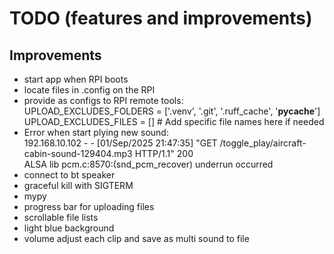 # TODO (features and improvements)

## Improvements

- start app when RPI boots
- locate files in .config on the RPI
- provide as configs to RPI remote tools:<br>
UPLOAD_EXCLUDES_FOLDERS = ['.venv', '.git', '.ruff_cache', '__pycache__']<br>
UPLOAD_EXCLUDES_FILES = []  # Add specific file names here if needed
- Error when start plying new sound:<br>
192.168.10.102 - - [01/Sep/2025 21:47:35] "GET /toggle_play/aircraft-cabin-sound-129404.mp3 HTTP/1.1" 200<br>
ALSA lib pcm.c:8570:(snd_pcm_recover) underrun occurred
- connect to bt speaker
- graceful kill with SIGTERM
- mypy
- progress bar for uploading files
- scrollable file lists
- light blue background
- volume adjust each clip and save as multi sound to file

